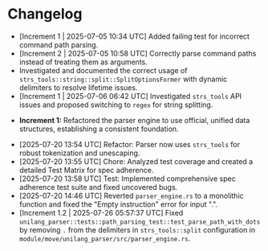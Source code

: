 # Changelog

* [Increment 1 | 2025-07-05 10:34 UTC] Added failing test for incorrect command path parsing.
* [Increment 2 | 2025-07-05 10:58 UTC] Correctly parse command paths instead of treating them as arguments.
*   Investigated and documented the correct usage of `strs_tools::string::split::SplitOptionsFormer` with dynamic delimiters to resolve lifetime issues.
* [Increment 1 | 2025-07-06 06:42 UTC] Investigated `strs_tools` API issues and proposed switching to `regex` for string splitting.
- **Increment 1:** Refactored the parser engine to use official, unified data structures, establishing a consistent foundation.
* [2025-07-20 13:54 UTC] Refactor: Parser now uses `strs_tools` for robust tokenization and unescaping.
* [2025-07-20 13:55 UTC] Chore: Analyzed test coverage and created a detailed Test Matrix for spec adherence.
* [2025-07-20 13:58 UTC] Test: Implemented comprehensive spec adherence test suite and fixed uncovered bugs.
*   [2025-07-20 14:46 UTC] Reverted `parser_engine.rs` to a monolithic function and fixed the "Empty instruction" error for input ".".
* [Increment 1.2 | 2025-07-26 05:57:37 UTC] Fixed `unilang_parser::tests::path_parsing_test::test_parse_path_with_dots` by removing `.` from the delimiters in `strs_tools::split` configuration in `module/move/unilang_parser/src/parser_engine.rs`.